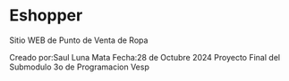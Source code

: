 # Eshopper

Sitio WEB de Punto de Venta de Ropa

Creado por:Saul Luna Mata Fecha:28 de Octubre 2024
Proyecto Final del Submodulo
3o de Programacion Vesp
